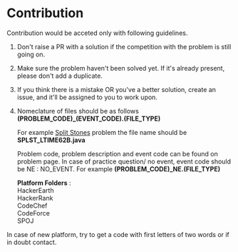 # Contribution

Contribution would be acceted only with following guidelines.

1. Don't raise a PR with a solution if the competition with the problem is still going on.
2. Make sure the problem haven't been solved yet. If it's already present, please don't add a duplicate.
3. If you think there is a mistake OR you've a better solution, create an issue, and it'll be assigned to you to work upon.
4. Nomeclature of files should be as follows   
    **(PROBLEM_CODE)\_(EVENT_CODE).(FILE_TYPE)**
    
    For example [Split Stones](https://www.codechef.com/LTIME62B/problems/SPLST) problem the file name should be     
    **SPLST\_LTIME62B.java**  
    
    Problem code, problem description and event code can be found on problem page. In case of practice question/ no event, event code should be NE : NO_EVENT. For example
    **(PROBLEM_CODE)\_NE.(FILE_TYPE)**
    
    **Platform Folders** :  
      HackerEarth    
      HackerRank   
      CodeChef    
      CodeForce    
      SPOJ  
      
  In case of new platform, try to get a code with first letters of two words or if in doubt contact.
